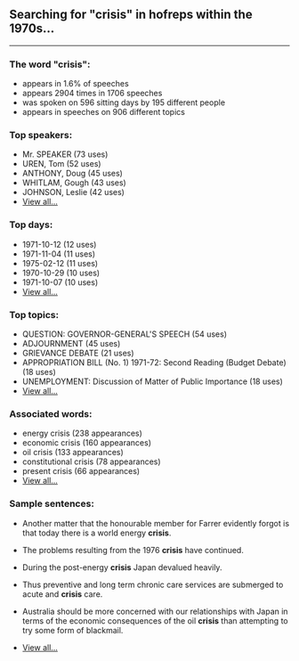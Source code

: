 
## Searching for "crisis" in hofreps within the 1970s...

----

### The word "crisis":

* appears in 1.6% of speeches
* appears 2904 times in 1706 speeches
* was spoken on 596 sitting days by 195 different people
* appears in speeches on 906 different topics

### Top speakers:

* Mr. SPEAKER (73 uses)
* UREN, Tom (52 uses)
* ANTHONY, Doug (45 uses)
* WHITLAM, Gough (43 uses)
* JOHNSON, Leslie (42 uses)
* [View all...](speakers.md)


### Top days:

* 1971-10-12 (12 uses)
* 1971-11-04 (11 uses)
* 1975-02-12 (11 uses)
* 1970-10-29 (10 uses)
* 1971-10-07 (10 uses)
* [View all...](days.md)


### Top topics:

* QUESTION: GOVERNOR-GENERAL'S SPEECH (54 uses)
* ADJOURNMENT (45 uses)
* GRIEVANCE DEBATE (21 uses)
* APPROPRIATION BILL (No. 1) 1971-72: Second Reading (Budget Debate) (18 uses)
* UNEMPLOYMENT: Discussion of Matter of Public Importance (18 uses)
* [View all...](topics.md)


### Associated words:

* energy crisis (238 appearances)
* economic crisis (160 appearances)
* oil crisis (133 appearances)
* constitutional crisis (78 appearances)
* present crisis (66 appearances)
* [View all...](collocations.md)


### Sample sentences:

* Another matter that the honourable member for Farrer evidently forgot is that today there is a world energy **crisis**.

* The problems resulting from the 1976 **crisis** have continued.

* During the post-energy **crisis** Japan devalued heavily.

* Thus preventive and long term chronic care services are submerged to acute and **crisis** care.

* Australia should be more concerned with our relationships with Japan in terms of the economic consequences of the oil **crisis** than attempting to try some form of blackmail.

* [View all...](contexts.md)
